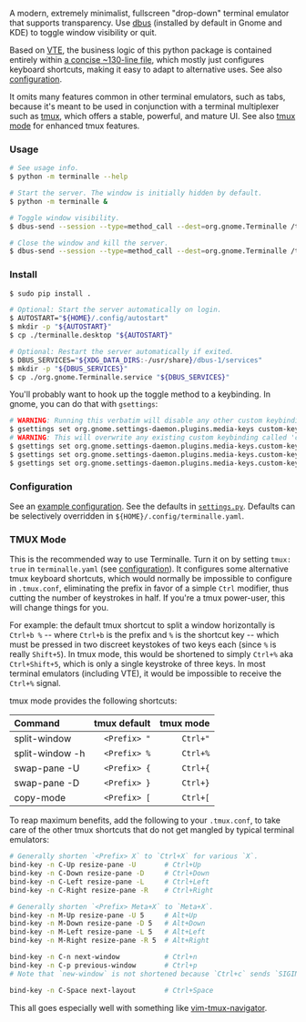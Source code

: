 
A modern, extremely minimalist, fullscreen "drop-down" terminal emulator that supports transparency.
Use [dbus](https://www.freedesktop.org/wiki/Software/dbus/) (installed by default in Gnome and KDE)
to toggle window visibility or quit.

Based on [VTE](https://github.com/GNOME/vte), the business logic of this python package
is contained entirely within [a concise ~130-line file](terminalle/terminalle.py),
which mostly just configures keyboard shortcuts, making it easy to adapt to alternative uses.
See also [configuration](#configuration).

It omits many features common in other terminal emulators, such as tabs,
because it's meant to be used in conjunction with a terminal multiplexer
such as [tmux](https://github.com/tmux/tmux), which offers a stable, powerful, and mature UI.
See also [tmux mode](#tmux-mode) for enhanced tmux features.

### Usage

```bash
# See usage info.
$ python -m terminalle --help

# Start the server. The window is initially hidden by default.
$ python -m terminalle &

# Toggle window visibility.
$ dbus-send --session --type=method_call --dest=org.gnome.Terminalle /termctl org.gnome.Terminalle.Toggle

# Close the window and kill the server.
$ dbus-send --session --type=method_call --dest=org.gnome.Terminalle /termctl org.gnome.Terminalle.Quit
```

### Install

```bash
$ sudo pip install .

# Optional: Start the server automatically on login.
$ AUTOSTART="${HOME}/.config/autostart"
$ mkdir -p "${AUTOSTART}"
$ cp ./terminalle.desktop "${AUTOSTART}"

# Optional: Restart the server automatically if exited.
$ DBUS_SERVICES="${XDG_DATA_DIRS:-/usr/share}/dbus-1/services"
$ mkdir -p "${DBUS_SERVICES}"
$ cp ./org.gnome.Terminalle.service "${DBUS_SERVICES}"
```

You'll probably want to hook up the toggle method to a keybinding.
In gnome, you can do that with `gsettings`:

```bash
# WARNING: Running this verbatim will disable any other custom keybindings.
$ gsettings set org.gnome.settings-daemon.plugins.media-keys custom-keybindings "['/org/gnome/settings-daemon/plugins/media-keys/custom-keybindings/custom0/']"
# WARNING: This will overwrite any existing custom keybinding called 'custom0'.
$ gsettings set org.gnome.settings-daemon.plugins.media-keys.custom-keybinding:/org/gnome/settings-daemon/plugins/media-keys/custom-keybindings/custom0/ name "Toggle Terminalle"
$ gsettings set org.gnome.settings-daemon.plugins.media-keys.custom-keybinding:/org/gnome/settings-daemon/plugins/media-keys/custom-keybindings/custom0/ command "dbus-send --session --type=method_call --dest=org.gnome.Terminalle /termctl org.gnome.Terminalle.Toggle"
$ gsettings set org.gnome.settings-daemon.plugins.media-keys.custom-keybinding:/org/gnome/settings-daemon/plugins/media-keys/custom-keybindings/custom0/ binding "<Super>Return"
```

### Configuration

See an [example configuration](terminalle.yaml).
See the defaults in [`settings.py`](terminalle/settings.py).
Defaults can be selectively overridden in `${HOME}/.config/terminalle.yaml`.

### TMUX Mode

This is the recommended way to use Terminalle.
Turn it on by setting `tmux: true` in `terminalle.yaml` (see [configuration](#configuration)).
It configures some alternative tmux keyboard shortcuts,
which would normally be impossible to configure in `.tmux.conf`,
eliminating the prefix in favor of a simple `Ctrl` modifier,
thus cutting the number of keystrokes in half.
If you're a tmux power-user, this will change things for you.

For example: the default tmux shortcut to split a window horizontally is `Ctrl+b %`
-- where `Ctrl+b` is the prefix and `%` is the shortcut key --
which must be pressed in two discreet keystokes of two keys each (since `%` is really `Shift+5`).
In tmux mode, this would be shortened to simply `Ctrl+%` aka `Ctrl+Shift+5`,
which is only a single keystroke of three keys.
In most terminal emulators (including VTE), it would be impossible to receive the `Ctrl+%` signal.

tmux mode provides the following shortcuts:

| Command         | tmux default | tmux mode |
| :-------------- | -----------: | --------: |
| split-window    | `<Prefix> "` |  `Ctrl+"` |
| split-window -h | `<Prefix> %` |  `Ctrl+%` |
| swap-pane -U    | `<Prefix> {` |  `Ctrl+{` |
| swap-pane -D    | `<Prefix> }` |  `Ctrl+}` |
| copy-mode       | `<Prefix> [` |  `Ctrl+[` |

To reap maximum benefits, add the following to your `.tmux.conf`,
to take care of the other tmux shortcuts that do not get mangled by typical terminal emulators:

```bash
# Generally shorten `<Prefix> X` to `Ctrl+X` for various `X`.
bind-key -n C-Up resize-pane -U       # Ctrl+Up
bind-key -n C-Down resize-pane -D     # Ctrl+Down
bind-key -n C-Left resize-pane -L     # Ctrl+Left
bind-key -n C-Right resize-pane -R    # Ctrl+Right

# Generally shorten `<Prefix> Meta+X` to `Meta+X`.
bind-key -n M-Up resize-pane -U 5     # Alt+Up
bind-key -n M-Down resize-pane -D 5   # Alt+Down
bind-key -n M-Left resize-pane -L 5   # Alt+Left
bind-key -n M-Right resize-pane -R 5  # Alt+Right

bind-key -n C-n next-window           # Ctrl+n
bind-key -n C-p previous-window       # Ctrl+p
# Note that `new-window` is not shortened because `Ctrl+c` sends `SIGINT`.

bind-key -n C-Space next-layout       # Ctrl+Space
```

This all goes especially well with something like
[vim-tmux-navigator](https://github.com/christoomey/vim-tmux-navigator).
